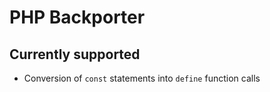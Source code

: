 PHP Backporter
==============

Currently supported
-------------------

* Conversion of `const` statements into `define` function calls